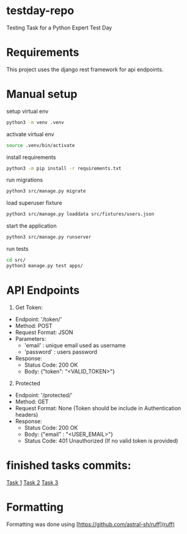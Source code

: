# testday-repo
Testing Task for a Python Expert Test Day

# Requirements
This project uses the django rest framework for api endpoints.



# Manual setup
setup virtual env
```bash
python3 -m venv .venv
```

activate virtual env
```bash
source .venv/bin/activate
```

install requirements
```bash
python3 -m pip install -r requirements.txt
``` 

run migrations
```bash
python3 src/manage.py migrate
``` 

load superuser fixture
```bash
python3 src/manage.py loaddata src/fixtures/users.json 
```

start the application
```bash
python3 src/manage.py runserver
```

run tests
```bash
cd src/
python3 manage.py test apps/
```


# API Endpoints
1. Get Token:
- Endpoint: '/token/'
- Method: POST
- Request Format: JSON
- Parameters:
    - 'email' : unique email used as username
    - 'password' : users password
- Response:
    - Status Code: 200 OK
    - Body: {"token": "<VALID_TOKEN>"}

2. Protected
- Endpoint: '/protected/'
- Method: GET
- Request Format: None (Token should be include in Authentication headers)
- Response:
    - Status Code: 200 OK
    - Body: {"email" : "<USER_EMAIL>"}
    - Status Code: 401 Unauthorized (If no valid token is provided)


# finished tasks commits:
[Task 1](https://github.com/CCiwy/testday-repo/commit/a8948ecaca5f0116943edadbed0c2df8c27a055c)
[Task 2](https://github.com/CCiwy/testday-repo/commit/1a854d00f347db186ed0ec24cbf5a8afb2dcd519)
[Task 3](https://github.com/CCiwy/testday-repo/commit/f5df4a2e952fc4ca11869811052b683453791d5f)


# Formatting
Formatting was done using [https://github.com/astral-sh/ruff](ruff)
